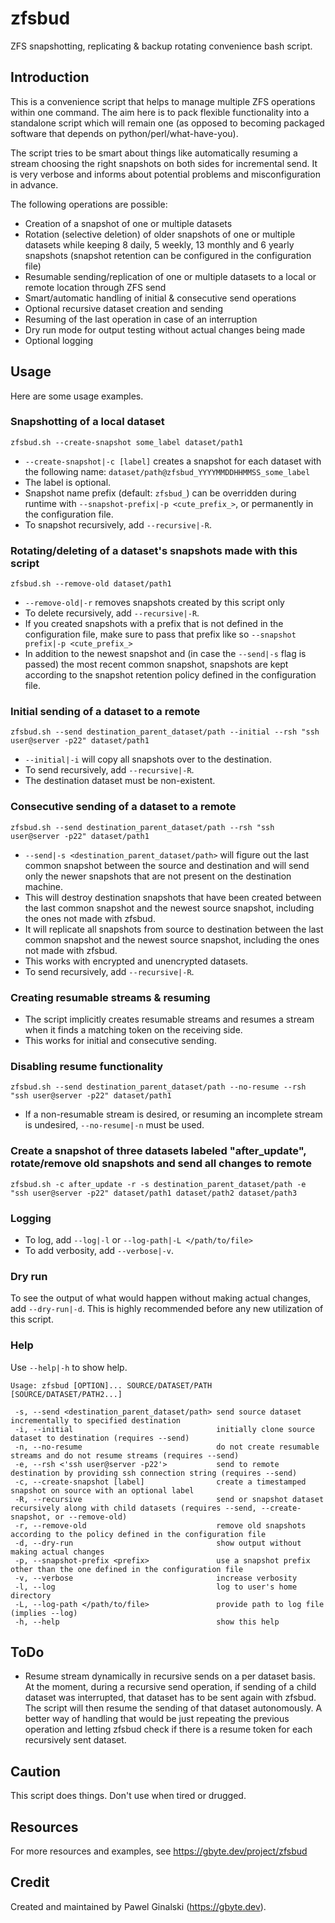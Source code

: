 # zfsbud
ZFS snapshotting, replicating & backup rotating convenience bash script.

## Introduction
This is a convenience script that helps to manage multiple ZFS operations within one command. The aim here is to pack flexible functionality into a standalone script which will remain one (as opposed to becoming packaged software that depends on python/perl/what-have-you).

The script tries to be smart about things like automatically resuming a stream choosing the right snapshots on both sides for incremental send. It is very verbose and informs about potential problems and misconfiguration in advance.

The following operations are possible:
- Creation of a snapshot of one or multiple datasets
- Rotation (selective deletion) of older snapshots of one or multiple datasets while keeping 8 daily, 5 weekly, 13 monthly and 6 yearly snapshots (snapshot retention can be configured in the configuration file)
- Resumable sending/replication of one or multiple datasets to a local or remote location through ZFS send
- Smart/automatic handling of initial & consecutive send operations
- Optional recursive dataset creation and sending
- Resuming of the last operation in case of an interruption
- Dry run mode for output testing without actual changes being made
- Optional logging

## Usage
Here are some usage examples.

### Snapshotting of a local dataset
`zfsbud.sh --create-snapshot some_label dataset/path1`
- `--create-snapshot|-c [label]` creates a snapshot for each dataset with the following name: `dataset/path@zfsbud_YYYYMMDDHHMMSS_some_label`
- The label is optional.
- Snapshot name prefix (default: `zfsbud_`) can be overridden during runtime with `--snapshot-prefix|-p <cute_prefix_>`, or permanently in the configuration file.
- To snapshot recursively, add `--recursive|-R`.

### Rotating/deleting of a dataset's snapshots made with this script
`zfsbud.sh --remove-old dataset/path1`
- `--remove-old|-r` removes snapshots created by this script only
- To delete recursively, add `--recursive|-R`.
- If you created snapshots with a prefix that is not defined in the configuration file, make sure to pass that prefix like so `--snapshot prefix|-p <cute_prefix_>`
- In addition to the newest snapshot and (in case the `--send|-s` flag is passed) the most recent common snapshot, snapshots are kept according to the snapshot retention policy defined in the configuration file.

### Initial sending of a dataset to a remote
`zfsbud.sh --send destination_parent_dataset/path --initial --rsh "ssh user@server -p22" dataset/path1`
- `--initial|-i` will copy all snapshots over to the destination.
- To send recursively, add `--recursive|-R`.
- The destination dataset must be non-existent.

### Consecutive sending of a dataset to a remote
`zfsbud.sh --send destination_parent_dataset/path --rsh "ssh user@server -p22" dataset/path1`
- `--send|-s <destination_parent_dataset/path>` will figure out the last common snapshot between the source and destination and will send only the newer snapshots that are not present on the destination machine.
- This will destroy destination snapshots that have been created between the last common snapshot and the newest source snapshot, including the ones not made with zfsbud.
- It will replicate all snapshots from source to destination between the last common snapshot and the newest source snapshot, including the ones not made with zfsbud.
- This works with encrypted and unencrypted datasets.
- To send recursively, add `--recursive|-R`.

### Creating resumable streams & resuming
- The script implicitly creates resumable streams and resumes a stream when it finds a matching token on the receiving side.
- This works for initial and consecutive sending.

### Disabling resume functionality
`zfsbud.sh --send destination_parent_dataset/path --no-resume --rsh "ssh user@server -p22" dataset/path1`
- If a non-resumable stream is desired, or resuming an incomplete stream is undesired, `--no-resume|-n` must be used.

### Create a snapshot of three datasets labeled "after_update", rotate/remove old snapshots and send all changes to remote
`zfsbud.sh -c after_update -r -s destination_parent_dataset/path -e "ssh user@server -p22" dataset/path1 dataset/path2 dataset/path3`

### Logging
- To log, add `--log|-l` or `--log-path|-L </path/to/file>`
- To add verbosity, add `--verbose|-v`.

### Dry run
To see the output of what would happen without making actual changes, add `--dry-run|-d`. This is highly recommended before any new utilization of this script.

### Help
Use `--help|-h` to show help.
```
Usage: zfsbud [OPTION]... SOURCE/DATASET/PATH [SOURCE/DATASET/PATH2...]

 -s, --send <destination_parent_dataset/path> send source dataset incrementally to specified destination
 -i, --initial                                initially clone source dataset to destination (requires --send)
 -n, --no-resume                              do not create resumable streams and do not resume streams (requires --send)
 -e, --rsh <'ssh user@server -p22'>           send to remote destination by providing ssh connection string (requires --send)
 -c, --create-snapshot [label]                create a timestamped snapshot on source with an optional label
 -R, --recursive                              send or snapshot dataset recursively along with child datasets (requires --send, --create-snapshot, or --remove-old)
 -r, --remove-old                             remove old snapshots according to the policy defined in the configuration file
 -d, --dry-run                                show output without making actual changes
 -p, --snapshot-prefix <prefix>               use a snapshot prefix other than the one defined in the configuration file
 -v, --verbose                                increase verbosity
 -l, --log                                    log to user's home directory
 -L, --log-path </path/to/file>               provide path to log file (implies --log)
 -h, --help                                   show this help
```

## ToDo
- Resume stream dynamically in recursive sends on a per dataset basis. At the moment, during a recursive send operation, if sending of a child dataset was interrupted, that dataset has to be sent again with zfsbud. The script will then resume the sending of that dataset autonomously. A better way of handling that would be just repeating the previous operation and letting zfsbud check if there is a resume token for each recursively sent dataset.

## Caution
This script does things. Don't use when tired or drugged.

## Resources
For more resources and examples, see https://gbyte.dev/project/zfsbud

## Credit
Created and maintained by Pawel Ginalski (https://gbyte.dev).
